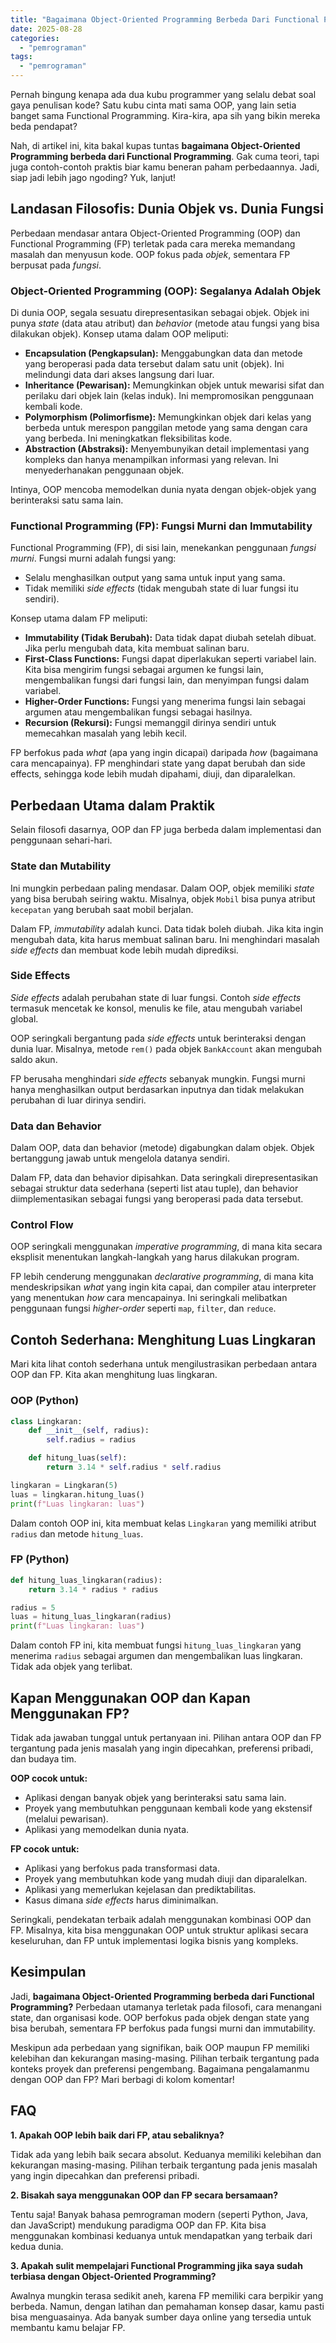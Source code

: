 ```yaml
---
title: "Bagaimana Object-Oriented Programming Berbeda Dari Functional Programming?"
date: 2025-08-28
categories: 
  - "pemrograman"
tags: 
  - "pemrograman"
---
```


Pernah bingung kenapa ada dua kubu programmer yang selalu debat soal gaya penulisan kode? Satu kubu cinta mati sama OOP, yang lain setia banget sama Functional Programming. Kira-kira, apa sih yang bikin mereka beda pendapat?

Nah, di artikel ini, kita bakal kupas tuntas **bagaimana Object-Oriented Programming berbeda dari Functional Programming**. Gak cuma teori, tapi juga contoh-contoh praktis biar kamu beneran paham perbedaannya. Jadi, siap jadi lebih jago ngoding? Yuk, lanjut!

## Landasan Filosofis: Dunia Objek vs. Dunia Fungsi

Perbedaan mendasar antara Object-Oriented Programming (OOP) dan Functional Programming (FP) terletak pada cara mereka memandang masalah dan menyusun kode. OOP fokus pada _objek_, sementara FP berpusat pada _fungsi_.

### Object-Oriented Programming (OOP): Segalanya Adalah Objek

Di dunia OOP, segala sesuatu direpresentasikan sebagai objek. Objek ini punya _state_ (data atau atribut) dan _behavior_ (metode atau fungsi yang bisa dilakukan objek). Konsep utama dalam OOP meliputi:

- **Encapsulation (Pengkapsulan):** Menggabungkan data dan metode yang beroperasi pada data tersebut dalam satu unit (objek). Ini melindungi data dari akses langsung dari luar.
- **Inheritance (Pewarisan):** Memungkinkan objek untuk mewarisi sifat dan perilaku dari objek lain (kelas induk). Ini mempromosikan penggunaan kembali kode.
- **Polymorphism (Polimorfisme):** Memungkinkan objek dari kelas yang berbeda untuk merespon panggilan metode yang sama dengan cara yang berbeda. Ini meningkatkan fleksibilitas kode.
- **Abstraction (Abstraksi):** Menyembunyikan detail implementasi yang kompleks dan hanya menampilkan informasi yang relevan. Ini menyederhanakan penggunaan objek.

Intinya, OOP mencoba memodelkan dunia nyata dengan objek-objek yang berinteraksi satu sama lain.

### Functional Programming (FP): Fungsi Murni dan Immutability

Functional Programming (FP), di sisi lain, menekankan penggunaan _fungsi murni_. Fungsi murni adalah fungsi yang:

- Selalu menghasilkan output yang sama untuk input yang sama.
- Tidak memiliki _side effects_ (tidak mengubah state di luar fungsi itu sendiri).

Konsep utama dalam FP meliputi:

- **Immutability (Tidak Berubah):** Data tidak dapat diubah setelah dibuat. Jika perlu mengubah data, kita membuat salinan baru.
- **First-Class Functions:** Fungsi dapat diperlakukan seperti variabel lain. Kita bisa mengirim fungsi sebagai argumen ke fungsi lain, mengembalikan fungsi dari fungsi lain, dan menyimpan fungsi dalam variabel.
- **Higher-Order Functions:** Fungsi yang menerima fungsi lain sebagai argumen atau mengembalikan fungsi sebagai hasilnya.
- **Recursion (Rekursi):** Fungsi memanggil dirinya sendiri untuk memecahkan masalah yang lebih kecil.

FP berfokus pada _what_ (apa yang ingin dicapai) daripada _how_ (bagaimana cara mencapainya). FP menghindari state yang dapat berubah dan side effects, sehingga kode lebih mudah dipahami, diuji, dan diparalelkan.

## Perbedaan Utama dalam Praktik

Selain filosofi dasarnya, OOP dan FP juga berbeda dalam implementasi dan penggunaan sehari-hari.

### State dan Mutability

Ini mungkin perbedaan paling mendasar. Dalam OOP, objek memiliki _state_ yang bisa berubah seiring waktu. Misalnya, objek `Mobil` bisa punya atribut `kecepatan` yang berubah saat mobil berjalan.

Dalam FP, _immutability_ adalah kunci. Data tidak boleh diubah. Jika kita ingin mengubah data, kita harus membuat salinan baru. Ini menghindari masalah _side effects_ dan membuat kode lebih mudah diprediksi.

### Side Effects

_Side effects_ adalah perubahan state di luar fungsi. Contoh _side effects_ termasuk mencetak ke konsol, menulis ke file, atau mengubah variabel global.

OOP seringkali bergantung pada _side effects_ untuk berinteraksi dengan dunia luar. Misalnya, metode `rem()` pada objek `BankAccount` akan mengubah saldo akun.

FP berusaha menghindari _side effects_ sebanyak mungkin. Fungsi murni hanya menghasilkan output berdasarkan inputnya dan tidak melakukan perubahan di luar dirinya sendiri.

### Data dan Behavior

Dalam OOP, data dan behavior (metode) digabungkan dalam objek. Objek bertanggung jawab untuk mengelola datanya sendiri.

Dalam FP, data dan behavior dipisahkan. Data seringkali direpresentasikan sebagai struktur data sederhana (seperti list atau tuple), dan behavior diimplementasikan sebagai fungsi yang beroperasi pada data tersebut.

### Control Flow

OOP seringkali menggunakan _imperative programming_, di mana kita secara eksplisit menentukan langkah-langkah yang harus dilakukan program.

FP lebih cenderung menggunakan _declarative programming_, di mana kita mendeskripsikan _what_ yang ingin kita capai, dan compiler atau interpreter yang menentukan _how_ cara mencapainya. Ini seringkali melibatkan penggunaan fungsi _higher-order_ seperti `map`, `filter`, dan `reduce`.

## Contoh Sederhana: Menghitung Luas Lingkaran

Mari kita lihat contoh sederhana untuk mengilustrasikan perbedaan antara OOP dan FP. Kita akan menghitung luas lingkaran.

### OOP (Python)

```python
class Lingkaran:
    def __init__(self, radius):
        self.radius = radius

    def hitung_luas(self):
        return 3.14 * self.radius * self.radius

lingkaran = Lingkaran(5)
luas = lingkaran.hitung_luas()
print(f"Luas lingkaran: luas")
```

Dalam contoh OOP ini, kita membuat kelas `Lingkaran` yang memiliki atribut `radius` dan metode `hitung_luas`.

### FP (Python)

```python
def hitung_luas_lingkaran(radius):
    return 3.14 * radius * radius

radius = 5
luas = hitung_luas_lingkaran(radius)
print(f"Luas lingkaran: luas")
```

Dalam contoh FP ini, kita membuat fungsi `hitung_luas_lingkaran` yang menerima `radius` sebagai argumen dan mengembalikan luas lingkaran. Tidak ada objek yang terlibat.

## Kapan Menggunakan OOP dan Kapan Menggunakan FP?

Tidak ada jawaban tunggal untuk pertanyaan ini. Pilihan antara OOP dan FP tergantung pada jenis masalah yang ingin dipecahkan, preferensi pribadi, dan budaya tim.

**OOP cocok untuk:**

- Aplikasi dengan banyak objek yang berinteraksi satu sama lain.
- Proyek yang membutuhkan penggunaan kembali kode yang ekstensif (melalui pewarisan).
- Aplikasi yang memodelkan dunia nyata.

**FP cocok untuk:**

- Aplikasi yang berfokus pada transformasi data.
- Proyek yang membutuhkan kode yang mudah diuji dan diparalelkan.
- Aplikasi yang memerlukan kejelasan dan prediktabilitas.
- Kasus dimana _side effects_ harus diminimalkan.

Seringkali, pendekatan terbaik adalah menggunakan kombinasi OOP dan FP. Misalnya, kita bisa menggunakan OOP untuk struktur aplikasi secara keseluruhan, dan FP untuk implementasi logika bisnis yang kompleks.

## Kesimpulan

Jadi, **bagaimana Object-Oriented Programming berbeda dari Functional Programming?** Perbedaan utamanya terletak pada filosofi, cara menangani state, dan organisasi kode. OOP berfokus pada objek dengan state yang bisa berubah, sementara FP berfokus pada fungsi murni dan immutability.

Meskipun ada perbedaan yang signifikan, baik OOP maupun FP memiliki kelebihan dan kekurangan masing-masing. Pilihan terbaik tergantung pada konteks proyek dan preferensi pengembang. Bagaimana pengalamanmu dengan OOP dan FP? Mari berbagi di kolom komentar!

## FAQ

**1\. Apakah OOP lebih baik dari FP, atau sebaliknya?**

Tidak ada yang lebih baik secara absolut. Keduanya memiliki kelebihan dan kekurangan masing-masing. Pilihan terbaik tergantung pada jenis masalah yang ingin dipecahkan dan preferensi pribadi.

**2\. Bisakah saya menggunakan OOP dan FP secara bersamaan?**

Tentu saja! Banyak bahasa pemrograman modern (seperti Python, Java, dan JavaScript) mendukung paradigma OOP dan FP. Kita bisa menggunakan kombinasi keduanya untuk mendapatkan yang terbaik dari kedua dunia.

**3\. Apakah sulit mempelajari Functional Programming jika saya sudah terbiasa dengan Object-Oriented Programming?**

Awalnya mungkin terasa sedikit aneh, karena FP memiliki cara berpikir yang berbeda. Namun, dengan latihan dan pemahaman konsep dasar, kamu pasti bisa menguasainya. Ada banyak sumber daya online yang tersedia untuk membantu kamu belajar FP.
